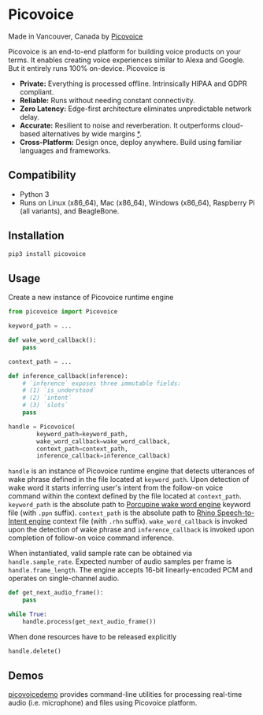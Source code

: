 # Picovoice

Made in Vancouver, Canada by [Picovoice](https://picovoice.ai)

Picovoice is an end-to-end platform for building voice products on your terms. It enables creating voice experiences
similar to Alexa and Google. But it entirely runs 100% on-device. Picovoice is

- **Private:** Everything is processed offline. Intrinsically HIPAA and GDPR compliant.
- **Reliable:** Runs without needing constant connectivity.
- **Zero Latency:** Edge-first architecture eliminates unpredictable network delay.
- **Accurate:** Resilient to noise and reverberation. It outperforms cloud-based alternatives by wide margins
[*](https://github.com/Picovoice/speech-to-intent-benchmark#results).
- **Cross-Platform:** Design once, deploy anywhere. Build using familiar languages and frameworks.

## Compatibility

* Python 3
* Runs on Linux (x86_64), Mac (x86_64), Windows (x86_64), Raspberry Pi (all variants), and BeagleBone.

## Installation

```bash
pip3 install picovoice
```

## Usage

Create a new instance of Picovoice runtime engine

```python
from picovoice import Picovoice

keyword_path = ...

def wake_word_callback():
    pass

context_path = ...

def inference_callback(inference):
    # `inference` exposes three immutable fields:
    # (1) `is_understood`
    # (2) `intent`
    # (3) `slots`
    pass

handle = Picovoice(
        keyword_path=keyword_path,
        wake_word_callback=wake_word_callback,
        context_path=context_path,
        inference_callback=inference_callback)
```

`handle` is an instance of Picovoice runtime engine that detects utterances of wake phrase defined in the file located at
`keyword_path`. Upon detection of wake word it starts inferring user's intent from the follow-on voice command within
the context defined by the file located at `context_path`. `keyword_path` is the absolute path to
[Porcupine wake word engine](https://github.com/Picovoice/porcupine) keyword file (with `.ppn` suffix).
`context_path` is the absolute path to [Rhino Speech-to-Intent engine](https://github.com/Picovoice/rhino) context file
(with `.rhn` suffix). `wake_word_callback` is invoked upon the detection of wake phrase and `inference_callback` is
invoked upon completion of follow-on voice command inference.


When instantiated, valid sample rate can be obtained via `handle.sample_rate`. Expected number of audio samples per
frame is `handle.frame_length`. The engine accepts 16-bit linearly-encoded PCM and operates on single-channel audio.

```python
def get_next_audio_frame():
    pass

while True:
    handle.process(get_next_audio_frame())
```

When done resources have to be released explicitly

```python
handle.delete()
```

## Demos

[picovoicedemo](https://pypi.org/project/picovoicedemo/) provides command-line utilities for processing real-time
audio (i.e. microphone) and files using Picovoice platform.
